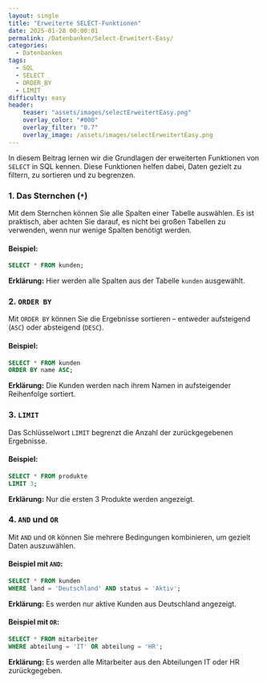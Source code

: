 ```yaml
---
layout: single
title: "Erweiterte SELECT-Funktionen"
date: 2025-01-28 00:00:01
permalink: /Datenbanken/Select-Erweitert-Easy/
categories:
  - Datenbanken
tags:
  - SQL
  - SELECT
  - ORDER_BY
  - LIMIT
difficulty: easy
header:
    teaser: "assets/images/selectErweitertEasy.png"
    overlay_color: "#000"
    overlay_filter: "0.7"
    overlay_image: /assets/images/selectErweitertEasy.png
---
```


In diesem Beitrag lernen wir die Grundlagen der erweiterten Funktionen von `SELECT` in SQL kennen. Diese Funktionen helfen dabei, Daten gezielt zu filtern, zu sortieren und zu begrenzen.

### 1. Das Sternchen (`*`)
Mit dem Sternchen können Sie alle Spalten einer Tabelle auswählen. Es ist praktisch, aber achten Sie darauf, es nicht bei großen Tabellen zu verwenden, wenn nur wenige Spalten benötigt werden.

#### Beispiel:
```sql
SELECT * FROM kunden;
```
**Erklärung:** Hier werden alle Spalten aus der Tabelle `kunden` ausgewählt.

### 2. `ORDER BY`
Mit `ORDER BY` können Sie die Ergebnisse sortieren – entweder aufsteigend (`ASC`) oder absteigend (`DESC`).

#### Beispiel:
```sql
SELECT * FROM kunden
ORDER BY name ASC;
```
**Erklärung:** Die Kunden werden nach ihrem Namen in aufsteigender Reihenfolge sortiert.

### 3. `LIMIT`
Das Schlüsselwort `LIMIT` begrenzt die Anzahl der zurückgegebenen Ergebnisse.

#### Beispiel:
```sql
SELECT * FROM produkte
LIMIT 3;
```
**Erklärung:** Nur die ersten 3 Produkte werden angezeigt.

### 4. `AND` und `OR`
Mit `AND` und `OR` können Sie mehrere Bedingungen kombinieren, um gezielt Daten auszuwählen.

#### Beispiel mit `AND`:
```sql
SELECT * FROM kunden
WHERE land = 'Deutschland' AND status = 'Aktiv';
```
**Erklärung:** Es werden nur aktive Kunden aus Deutschland angezeigt.

#### Beispiel mit `OR`:
```sql
SELECT * FROM mitarbeiter
WHERE abteilung = 'IT' OR abteilung = 'HR';
```
**Erklärung:** Es werden alle Mitarbeiter aus den Abteilungen IT oder HR zurückgegeben.